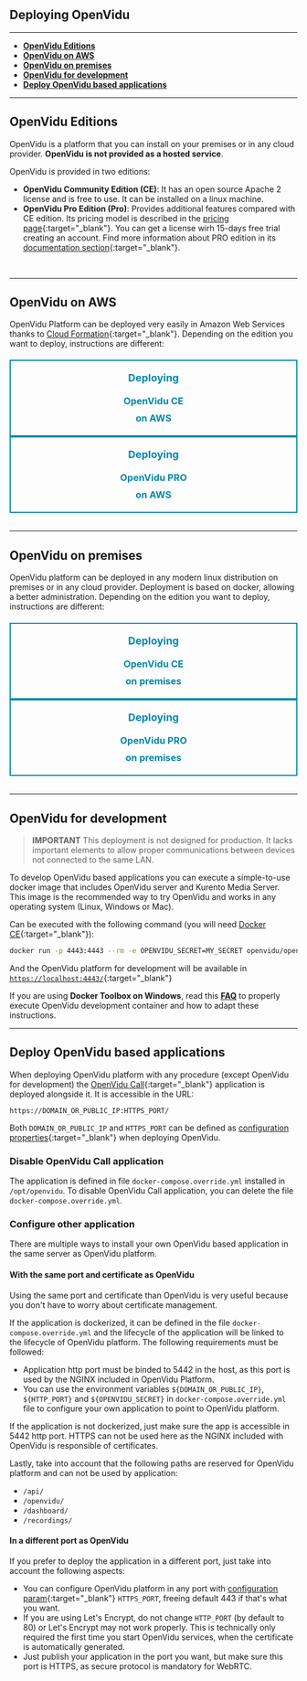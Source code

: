 <h2 id="section-title">Deploying OpenVidu</h2>
<hr>

- **[OpenVidu Editions](#openvidu-editions)**
- **[OpenVidu on AWS](#openvidu-on-aws)**
- **[OpenVidu on premises](#openvidu-on-premises)**
- **[OpenVidu for development](#openvidu-for-development)**
- **[Deploy OpenVidu based applications](#deploy-openvidu-based-applications)**

---

## OpenVidu Editions

OpenVidu is a platform that you can install on your premises or in any cloud provider. **OpenVidu is not provided as a hosted service**.

OpenVidu is provided in two editions:

- **OpenVidu Community Edition (CE)**: It has an open source Apache 2 license and is free to use. It can be installed on a linux machine. 
- **OpenVidu Pro Edition (Pro)**: Provides additional features compared with CE edition. Its pricing model is described in the [pricing page](https://openvidu.io/pricing){:target="_blank"}. You can get a license wirh 15-days free trial creating an account. Find more information about PRO edition in its [documentation section](/openvidu-pro/){:target="_blank"}.

<br>

---

## OpenVidu on AWS

OpenVidu Platform can be deployed very easily in Amazon Web Services thanks to [Cloud Formation](https://aws.amazon.com/cloudformation/){:target="_blank"}. Depending on the edition you want to deploy, instructions are different:

<div class="row" style="margin-top: 20px">
  <div class="col-md-1"></div>
  <div class="col-md-5 col-sm-6 team-member">
      <div class="effect effects wow fadeInUp">
          <div class="img">
              <div class="img-responsive img-tutorials" alt="" style="text-align: center; border: 2px solid #0088aa; padding: 15px"><h3 style="border-top: none; margin: 0; color: #0088aa; line-height: 30px"><div style="font-size: 18px; margin-bottom: 10px">Deploying</div>OpenVidu CE<br>on AWS</h3></div>
              <a href="deployment/deploying-aws" class="cbp-singlePage"><div class="overlay"></div></a>
          </div>
      </div>
  </div>
  <div class="col-md-5 col-sm-6 team-member">
      <div class="effect effects wow fadeInUp">
          <div class="img">
              <div class="img-responsive img-tutorials" alt="" style="text-align: center; border: 2px solid #0088aa; padding: 15px"><h3 style="border-top: none; margin: 0; color: #0088aa; line-height: 30px"><div style="font-size: 18px; margin-bottom: 10px">Deploying</div>OpenVidu PRO<br>on AWS</h3></div>
              <a href="openvidu-pro/deployment/aws" class="cbp-singlePage"><div class="overlay"></div></a>
          </div>
      </div>
  </div>
  <div class="col-md-1"></div>
</div>

<br>

---

## OpenVidu on premises

OpenVidu platform can be deployed in any modern linux distribution on premises or in any cloud provider. Deployment is based on docker, allowing a better administration. Depending on the edition you want to deploy, instructions are different:

<div class="row" style="margin-top: 20px">
  <div class="col-md-1"></div>
  <div class="col-md-5 col-sm-6 team-member">
      <div class="effect effects wow fadeInUp">
          <div class="img">
              <div class="img-responsive img-tutorials" alt="" style="text-align: center; border: 2px solid #0088aa; padding: 15px"><h3 style="border-top: none; margin: 0; color: #0088aa; line-height: 30px"><div style="font-size: 18px; margin-bottom: 10px">Deploying</div>OpenVidu CE<br>on premises</h3></div>
              <a href="deployment/deploying-on-premises" class="cbp-singlePage"><div class="overlay"></div></a>
          </div>
      </div>
  </div>
  <div class="col-md-5 col-sm-6 team-member">
      <div class="effect effects wow fadeInUp">
          <div class="img">
              <div class="img-responsive img-tutorials" alt="" style="text-align: center; border: 2px solid #0088aa; padding: 15px"><h3 style="border-top: none; margin: 0; color: #0088aa; line-height: 30px"><div style="font-size: 18px; margin-bottom: 10px">Deploying</div>OpenVidu PRO<br>on premises</h3></div>
              <a href="openvidu-pro/deployment/on-premises" class="cbp-singlePage"><div class="overlay"></div></a>
          </div>
      </div>
  </div>
  <div class="col-md-1"></div>
</div>

<br>

---

## OpenVidu for development

> **IMPORTANT** This deployment is not designed for production. It lacks important elements to allow proper communications between devices not connected to the same LAN.

To develop OpenVidu based applications you can execute a simple-to-use docker image that includes OpenVidu server and Kurento Media Server. This image is the recommended way to try OpenVidu and works in any operating system (Linux, Windows or Mac).

Can be executed with the following command (you will need [Docker CE](https://store.docker.com/search?type=edition&offering=community){:target="_blank"}):

```bash
docker run -p 4443:4443 --rm -e OPENVIDU_SECRET=MY_SECRET openvidu/openvidu-server-kms:2.14.0
```

And the OpenVidu platform for development will be available in [`https://localhost:4443/`](https://localhost:4443/){:target="_blank"}

<div class="warn">
  <div class="div-icon"><i class="icon ion-android-alert"></i></div>
  <div class="text">
	  If you are using <b>Docker Toolbox on Windows</b>, read this <b><a href="troubleshooting/#3-i-am-using-windows-to-run-the-tutorials-develop-my-app-anything-i-should-know" target="blank">FAQ</a></b> to properly execute OpenVidu development container and how to adapt these instructions.
  </div>
</div>

---

## Deploy OpenVidu based applications

When deploying OpenVidu platform with any procedure (except OpenVidu for development) the [OpenVidu Call](https://openvidu.io/openvidu-call/){:target="_blank"} application is deployed alongside it. It is accessible in the URL:

```console
https://DOMAIN_OR_PUBLIC_IP:HTTPS_PORT/
```

Both `DOMAIN_OR_PUBLIC_IP` and `HTTPS_PORT` can be defined as [configuration properties](reference-docs/openvidu-config/){:target="_blank"} when deploying OpenVidu.

### Disable OpenVidu Call application

The application is defined in file `docker-compose.override.yml` installed in `/opt/openvidu`. To disable OpenVidu Call application, you can delete the file `docker-compose.override.yml`.

### Configure other application

There are multiple ways to install your own OpenVidu based application in the same server as OpenVidu platform. 

#### With the same port and certificate as OpenVidu

Using the same port and certificate than OpenVidu is very useful because you don't have to worry about certificate management. 

If the application is dockerized, it can be defined in the file `docker-compose.override.yml` and the lifecycle of the application will be linked to the lifecycle of OpenVidu platform. The following requirements must be followed:
- Application http port must be binded to 5442 in the host, as this port is used by the NGINX included in OpenVidu Platform.
- You can use the environment variables `${DOMAIN_OR_PUBLIC_IP}`, `${HTTP_PORT}` and `${OPENVIDU_SECRET}` in `docker-compose.override.yml` file to configure your own application to point to OpenVidu platform.

If the application is not dockerized, just make sure the app is accessible in 5442 http port. HTTPS can not be used here as the NGINX included with OpenVidu is responsible of certificates.

Lastly, take into account that the following paths are reserved for OpenVidu platform and can not be used by application:

- `/api/`
- `/openvidu/`
- `/dashboard/`
- `/recordings/`

#### In a different port as OpenVidu

If you prefer to deploy the application in a different port, just take into account the following aspects:

- You can configure OpenVidu platform in any port with [configuration param](reference-docs/openvidu-config/){:target="_blank"} `HTTPS_PORT`, freeing default 443 if that's what you want.
- If you are using Let's Encrypt, do not change `HTTP_PORT` (by default to 80) or Let's Encrypt may not work properly. This is technically only required the first time you start OpenVidu services, when the certificate is automatically generated.
- Just publish your application in the port you want, but make sure this port is HTTPS, as secure protocol is mandatory for WebRTC.